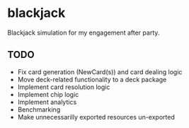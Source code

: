# blackjack
Blackjack simulation for my engagement after party.

## TODO
- Fix card generation (NewCard(s)) and card dealing logic
- Move deck-related functionality to a deck package
- Implement card resolution logic
- Implement chip logic
- Implement analytics
- Benchmarking
- Make unnecessarilly exported resources un-exported
